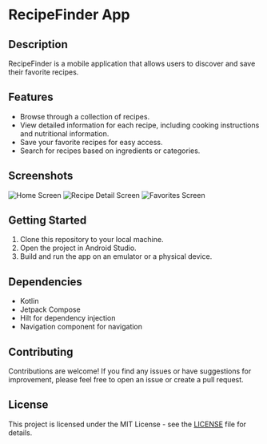 # RecipeFinder App

## Description

RecipeFinder is a mobile application that allows users to discover and save their favorite recipes.

## Features

- Browse through a collection of recipes.
- View detailed information for each recipe, including cooking instructions and nutritional information.
- Save your favorite recipes for easy access.
- Search for recipes based on ingredients or categories.

## Screenshots

![Home Screen](/screenshots/HomeScreen1.png)
![Recipe Detail Screen](/screenshots/HomeScreen3.png)
![Favorites Screen](/screenshots/FavoriteRecipes.png)

## Getting Started

1. Clone this repository to your local machine.
2. Open the project in Android Studio.
3. Build and run the app on an emulator or a physical device.

## Dependencies

- Kotlin
- Jetpack Compose
- Hilt for dependency injection
- Navigation component for navigation

## Contributing

Contributions are welcome! If you find any issues or have suggestions for improvement, please feel free to open an issue or create a pull request.

## License

This project is licensed under the MIT License - see the [LICENSE](LICENSE) file for details.
